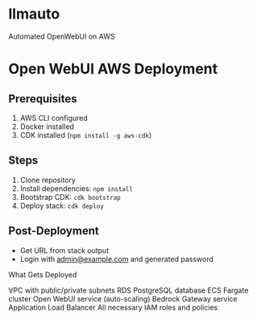 # llmauto
Automated OpenWebUI on AWS

# Open WebUI AWS Deployment

## Prerequisites
1. AWS CLI configured
2. Docker installed
3. CDK installed (`npm install -g aws-cdk`)

## Steps
1. Clone repository
2. Install dependencies: `npm install`
3. Bootstrap CDK: `cdk bootstrap`
4. Deploy stack: `cdk deploy`

## Post-Deployment
- Get URL from stack output
- Login with admin@example.com and generated password

What Gets Deployed

VPC with public/private subnets
RDS PostgreSQL database
ECS Fargate cluster
Open WebUI service (auto-scaling)
Bedrock Gateway service
Application Load Balancer
All necessary IAM roles and policies